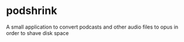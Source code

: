 # podshrink
A small application to convert podcasts and other audio files to opus in order to shave disk space
